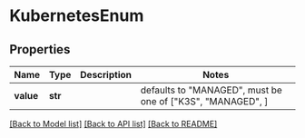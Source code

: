 # KubernetesEnum


## Properties
Name | Type | Description | Notes
------------ | ------------- | ------------- | -------------
**value** | **str** |  | defaults to "MANAGED",  must be one of ["K3S", "MANAGED", ]

[[Back to Model list]](../README.md#documentation-for-models) [[Back to API list]](../README.md#documentation-for-api-endpoints) [[Back to README]](../README.md)


